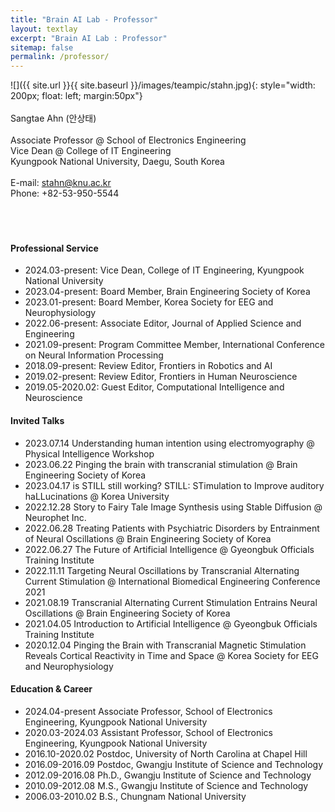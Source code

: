 ```yaml
---
title: "Brain AI Lab - Professor"
layout: textlay
excerpt: "Brain AI Lab : Professor"
sitemap: false
permalink: /professor/
---
```


![]({{ site.url }}{{ site.baseurl }}/images/teampic/stahn.jpg){: style="width: 200px; float: left; margin:50px"}
<br/><br/>
Sangtae Ahn (안상태) <br/><br/>
Associate Professor @ School of Electronics Engineering<br/>
Vice Dean @ College of IT Engineering  <br/>
Kyungpook National University, Daegu, South Korea<br/>
<br/>
E-mail: stahn@knu.ac.kr<br/>
Phone: +82-53-950-5544<br/><br/>
<br/><br/>

#### Professional Service
- 2024.03-present: Vice Dean, College of IT Engineering, Kyungpook National University
- 2023.04-present: Board Member, Brain Engineering Society of Korea
- 2023.01-present: Board Member, Korea Society for EEG and Neurophysiology
- 2022.06-present: Associate Editor, Journal of Applied Science and Engineering
- 2021.09-present: Program Committee Member, International Conference on Neural Information Processing
- 2018.09-present: Review Editor, Frontiers in Robotics and AI
- 2019.02-present: Review Editor, Frontiers in Human Neuroscience
- 2019.05-2020.02: Guest Editor, Computational Intelligence and Neuroscience 

#### Invited Talks
- 2023.07.14 Understanding human intention using electromyography @ Physical Intelligence Workshop
- 2023.06.22 Pinging the brain with transcranial stimulation @ Brain Engineering Society of Korea
- 2023.04.17 is STILL still working? STILL: STimulation to Improve auditory haLLucinations @ Korea University
- 2022.12.28 Story to Fairy Tale Image Synthesis using Stable Diffusion @ Neurophet Inc.
- 2022.06.28 Treating Patients with Psychiatric Disorders by Entrainment of Neural Oscillations @ Brain Engineering Society of Korea
- 2022.06.27 The Future of Artificial Intelligence @ Gyeongbuk Officials Training Institute
- 2022.11.11 Targeting Neural Oscillations by Transcranial Alternating Current Stimulation @ International Biomedical Engineering Conference 2021 
- 2021.08.19 Transcranial Alternating Current Stimulation Entrains Neural Oscillations @ Brain Engineering Society of Korea
- 2021.04.05 Introduction to Artificial Intelligence @ Gyeongbuk Officials Training Institute
- 2020.12.04 Pinging the Brain with Transcranial Magnetic Stimulation Reveals Cortical Reactivity in Time and Space @ Korea Society for EEG and Neurophysiology

#### Education & Career
- 2024.04-present Associate Professor, School of Electronics Engineering, Kyungpook National University
- 2020.03-2024.03 Assistant Professor, School of Electronics Engineering, Kyungpook National University
- 2016.10-2020.02 Postdoc, University of North Carolina at Chapel Hill
- 2016.09-2016.09 Postdoc, Gwangju Institute of Science and Technology
- 2012.09-2016.08 Ph.D., Gwangju Institute of Science and Technology
- 2010.09-2012.08 M.S., Gwangju Institute of Science and Technology
- 2006.03-2010.02 B.S., Chungnam National University




   
